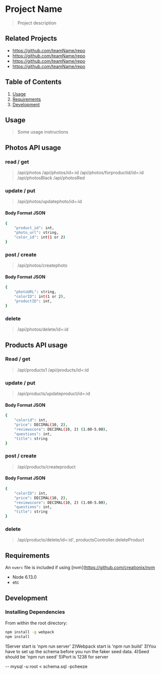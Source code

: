 # Project Name

> Project description

## Related Projects

  - https://github.com/teamName/repo
  - https://github.com/teamName/repo
  - https://github.com/teamName/repo
  - https://github.com/teamName/repo

## Table of Contents

1. [Usage](#Usage)
1. [Requirements](#requirements)
1. [Development](#development)

## Usage

> Some usage instructions

## Photos API usage
### read / get
> /api/photos
> /api/photos/id=:id
> /api/photos/forproductid/id=:id
> /api/photosBlack
> /api/photosRed

### update / put
> /api/photos/updatephoto/id=:id
#### Body Format JSON
```sh
{
    "product_id": int,
    "photo_url": string,
    "color_id": int(1 or 2)
}
```

### post / create
 > /api/photos/createphoto
#### Body Format JSON
```sh
{
    "photoURL": string,
    "colorID": int(1 or 2),
    "productID": int,
}
```

### delete
> /api/photos/delete/id=:id

## Products API usage
### Read / get
> /api/products1
> /api/products/id=:id

### update / put
> /api/products/updateproduct/id=:id
#### Body Format JSON
```sh
{
    "colorid": int,
    "price": DECIMAL(10, 2),
    "reviewscore": DECIMAL(10, 2) (1.00-5.00),
    "questions": int,
    "title": string
}
```

### post / create
> /api/products/createproduct
#### Body Format JSON
```sh
{
    "colorID": int,
    "price": DECIMAL(10, 2),
    "reviewscore": DECIMAL(10, 2) (1.00-5.00),
    "questions": int,
    "title": string
}
```

### delete
> /api/products/delete/id=:id', productsController.deleteProduct







## Requirements

An `nvmrc` file is included if using [nvm](https://github.com/creationix/nvm

- Node 6.13.0
- etc

## Development

### Installing Dependencies

From within the root directory:

```sh
npm install -g webpack
npm install
```
1Server start is 'npm run server'
2)Webpack start is 'npm run build'
3)You have to set up the schema before you run the faker seed data.
4)Seed should be 'npm run seed'
5)Port is 1238 for server

-- mysql -u root < schema.sql -pcheeze
